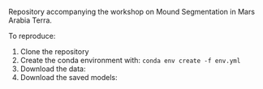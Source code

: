 Repository accompanying the workshop on Mound Segmentation in Mars Arabia Terra.

To reproduce:

1. Clone the repository
2. Create the conda environment with: `conda env create -f env.yml`
3. Download the data:
4. Download the saved models:
